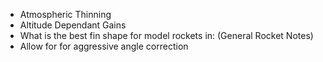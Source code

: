 * Atmospheric Thinning 
* Altitude Dependant Gains
* What is the best fin shape for model rockets in: (General Rocket Notes)
* Allow for for aggressive angle correction  
